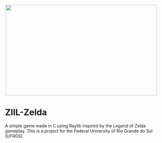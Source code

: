 <p align="center">
  <img width="500" height="300" src="https://i.imgur.com/gmnhjlW.png">
</p>

# ZIIL-Zelda
A simple game made in C using Raylib inspired by the Legend of Zelda gameplay.
This is a project for the Federal University of Rio Grande do Sul (UFRGS).
